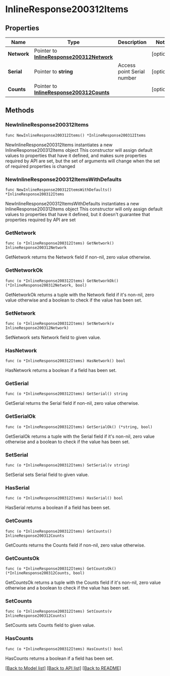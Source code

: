 # InlineResponse200312Items

## Properties

Name | Type | Description | Notes
------------ | ------------- | ------------- | -------------
**Network** | Pointer to [**InlineResponse200312Network**](InlineResponse200312Network.md) |  | [optional] 
**Serial** | Pointer to **string** | Access point Serial number | [optional] 
**Counts** | Pointer to [**InlineResponse200312Counts**](InlineResponse200312Counts.md) |  | [optional] 

## Methods

### NewInlineResponse200312Items

`func NewInlineResponse200312Items() *InlineResponse200312Items`

NewInlineResponse200312Items instantiates a new InlineResponse200312Items object
This constructor will assign default values to properties that have it defined,
and makes sure properties required by API are set, but the set of arguments
will change when the set of required properties is changed

### NewInlineResponse200312ItemsWithDefaults

`func NewInlineResponse200312ItemsWithDefaults() *InlineResponse200312Items`

NewInlineResponse200312ItemsWithDefaults instantiates a new InlineResponse200312Items object
This constructor will only assign default values to properties that have it defined,
but it doesn't guarantee that properties required by API are set

### GetNetwork

`func (o *InlineResponse200312Items) GetNetwork() InlineResponse200312Network`

GetNetwork returns the Network field if non-nil, zero value otherwise.

### GetNetworkOk

`func (o *InlineResponse200312Items) GetNetworkOk() (*InlineResponse200312Network, bool)`

GetNetworkOk returns a tuple with the Network field if it's non-nil, zero value otherwise
and a boolean to check if the value has been set.

### SetNetwork

`func (o *InlineResponse200312Items) SetNetwork(v InlineResponse200312Network)`

SetNetwork sets Network field to given value.

### HasNetwork

`func (o *InlineResponse200312Items) HasNetwork() bool`

HasNetwork returns a boolean if a field has been set.

### GetSerial

`func (o *InlineResponse200312Items) GetSerial() string`

GetSerial returns the Serial field if non-nil, zero value otherwise.

### GetSerialOk

`func (o *InlineResponse200312Items) GetSerialOk() (*string, bool)`

GetSerialOk returns a tuple with the Serial field if it's non-nil, zero value otherwise
and a boolean to check if the value has been set.

### SetSerial

`func (o *InlineResponse200312Items) SetSerial(v string)`

SetSerial sets Serial field to given value.

### HasSerial

`func (o *InlineResponse200312Items) HasSerial() bool`

HasSerial returns a boolean if a field has been set.

### GetCounts

`func (o *InlineResponse200312Items) GetCounts() InlineResponse200312Counts`

GetCounts returns the Counts field if non-nil, zero value otherwise.

### GetCountsOk

`func (o *InlineResponse200312Items) GetCountsOk() (*InlineResponse200312Counts, bool)`

GetCountsOk returns a tuple with the Counts field if it's non-nil, zero value otherwise
and a boolean to check if the value has been set.

### SetCounts

`func (o *InlineResponse200312Items) SetCounts(v InlineResponse200312Counts)`

SetCounts sets Counts field to given value.

### HasCounts

`func (o *InlineResponse200312Items) HasCounts() bool`

HasCounts returns a boolean if a field has been set.


[[Back to Model list]](../README.md#documentation-for-models) [[Back to API list]](../README.md#documentation-for-api-endpoints) [[Back to README]](../README.md)


